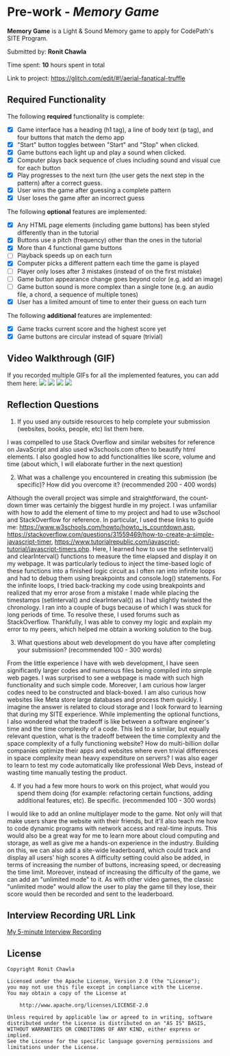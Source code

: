# Pre-work - *Memory Game*

**Memory Game** is a Light & Sound Memory game to apply for CodePath's SITE Program. 

Submitted by: **Ronit Chawla**

Time spent: **10** hours spent in total

Link to project: https://glitch.com/edit/#!/aerial-fanatical-truffle
## Required Functionality

The following **required** functionality is complete:

* [x] Game interface has a heading (h1 tag), a line of body text (p tag), and four buttons that match the demo app
* [x] "Start" button toggles between "Start" and "Stop" when clicked. 
* [x] Game buttons each light up and play a sound when clicked. 
* [x] Computer plays back sequence of clues including sound and visual cue for each button
* [x] Play progresses to the next turn (the user gets the next step in the pattern) after a correct guess. 
* [x] User wins the game after guessing a complete pattern
* [x] User loses the game after an incorrect guess

The following **optional** features are implemented:

* [x] Any HTML page elements (including game buttons) has been styled differently than in the tutorial
* [x] Buttons use a pitch (frequency) other than the ones in the tutorial
* [x] More than 4 functional game buttons
* [ ] Playback speeds up on each turn
* [x] Computer picks a different pattern each time the game is played
* [ ] Player only loses after 3 mistakes (instead of on the first mistake)
* [ ] Game button appearance change goes beyond color (e.g. add an image)
* [ ] Game button sound is more complex than a single tone (e.g. an audio file, a chord, a sequence of multiple tones)
* [x] User has a limited amount of time to enter their guess on each turn

The following **additional** features are implemented:

- [x] Game tracks current score and the highest score yet
- [x] Game buttons are circular instead of square (trivial)

## Video Walkthrough (GIF)

If you recorded multiple GIFs for all the implemented features, you can add them here:
![](gif1-link-here)
![](gif2-link-here)
![](gif3-link-here)
![](gif4-link-here)

## Reflection Questions
1. If you used any outside resources to help complete your submission (websites, books, people, etc) list them here. 

I was compelled to use Stack Overflow and similar websites for reference on JavaScript and also used w3schools.com often to beautify html elements. I also googled how to add functionalities like score, volume and time (about which, I will elaborate further in the next question)

2. What was a challenge you encountered in creating this submission (be specific)? How did you overcome it? (recommended 200 - 400 words) 

Although the overall project was simple and straightforward, the count-down timer was certainly the biggest hurdle in my project.
I was unfamiliar with how to add the element of time to my project and had to use w3school and StackOverflow for reference. 
In particular, I used these links to guide me: https://www.w3schools.com/howto/howto_js_countdown.asp, https://stackoverflow.com/questions/31559469/how-to-create-a-simple-javascript-timer,
https://www.tutorialrepublic.com/javascript-tutorial/javascript-timers.php. 
Here, I learned how to use the setInterval() and clearInterval() functions to measure the time elapsed and display it on my webpage.
It was particularly tedious to inject the time-based logic of these functions into a finished logic circuit as I often ran into infinite loops and had to debug them using breakpoints and console.log() statements. 
For the infinite loops, I tried back-tracking my code using breakpoints and realized that my error arose from a mistake I made while placing the timestamps (setInterval() and clearInterval()) as I had slightly twisted the chronology.
I ran into a couple of bugs because of which I was stuck for long periods of time. To resolve these, I used forums such as StackOverflow. Thankfully, I was able to convey my logic and explain my error to my peers, which helped me obtain a working solution to the bug.

3. What questions about web development do you have after completing your submission? (recommended 100 - 300 words) 

From the little experience I have with web development, I have seen significantly larger codes and numerous files being compiled into simple web pages. I was surprised to see a webpage is made with such high functionality and such simple code. Moreover, I am curious how larger codes need to be constructed and black-boxed. I am also curious how websites like Meta store large databases and process them quickly. I imagine the answer is related to cloud storage and I look forward to learning that during my SITE experience.
While implementing the optional functions, I also wondered what the tradeoff is like between a software engineer's time and the time complexity of a code. This led to a similar, but equally relevant question, what is the tradeoff between the time complexity and the space complexity of a fully functioning website? How do multi-billion dollar companies optimize their apps and websites where even trivial differences in space complexity mean heavy expenditure on servers? 
I was also eager to learn to test my code automatically like professional Web Devs, instead of wasting time manually testing the product.  

4. If you had a few more hours to work on this project, what would you spend them doing (for example: refactoring certain functions, adding additional features, etc). Be specific. (recommended 100 - 300 words) 

I would like to add an online multiplayer mode to the game. Not only will that make users share the website with their friends, but it'll also teach me how to code dynamic programs with network access and real-time inputs. This would also be a great way for me to learn more about cloud computing and storage, as well as give me a hands-on experience in the industry. Building on this, we can also add a site-wide leaderboard, which could track and display all users' high scores
A difficulty setting could also be added, in terms of increasing the number of buttons, increasing speed, or decreasing the time limit. Moreover, instead of increasing the difficulty of the game, we can add an "unlimited mode" to it. As with other video games, the classic "unlimited mode" would allow the user to play the game till they lose, their score would then be recorded and sent to the leaderboard.

## Interview Recording URL Link

[My 5-minute Interview Recording](your-link-here)


## License

    Copyright Ronit Chawla

    Licensed under the Apache License, Version 2.0 (the "License");
    you may not use this file except in compliance with the License.
    You may obtain a copy of the License at

        http://www.apache.org/licenses/LICENSE-2.0

    Unless required by applicable law or agreed to in writing, software
    distributed under the License is distributed on an "AS IS" BASIS,
    WITHOUT WARRANTIES OR CONDITIONS OF ANY KIND, either express or implied.
    See the License for the specific language governing permissions and
    limitations under the License.